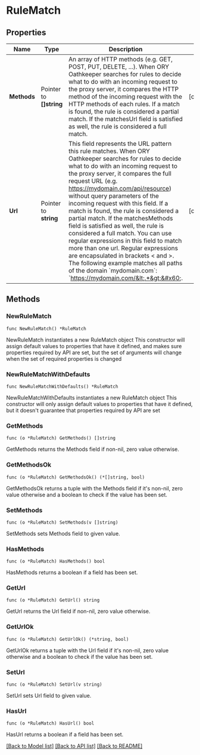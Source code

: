 # RuleMatch

## Properties

Name | Type | Description | Notes
------------ | ------------- | ------------- | -------------
**Methods** | Pointer to **[]string** | An array of HTTP methods (e.g. GET, POST, PUT, DELETE, ...). When ORY Oathkeeper searches for rules to decide what to do with an incoming request to the proxy server, it compares the HTTP method of the incoming request with the HTTP methods of each rules. If a match is found, the rule is considered a partial match. If the matchesUrl field is satisfied as well, the rule is considered a full match. | [optional] 
**Url** | Pointer to **string** | This field represents the URL pattern this rule matches. When ORY Oathkeeper searches for rules to decide what to do with an incoming request to the proxy server, it compares the full request URL (e.g. https://mydomain.com/api/resource) without query parameters of the incoming request with this field. If a match is found, the rule is considered a partial match. If the matchesMethods field is satisfied as well, the rule is considered a full match.  You can use regular expressions in this field to match more than one url. Regular expressions are encapsulated in brackets &lt; and &gt;. The following example matches all paths of the domain &#x60;mydomain.com&#x60;: &#x60;https://mydomain.com/&lt;.*&gt;&#x60;. | [optional] 

## Methods

### NewRuleMatch

`func NewRuleMatch() *RuleMatch`

NewRuleMatch instantiates a new RuleMatch object
This constructor will assign default values to properties that have it defined,
and makes sure properties required by API are set, but the set of arguments
will change when the set of required properties is changed

### NewRuleMatchWithDefaults

`func NewRuleMatchWithDefaults() *RuleMatch`

NewRuleMatchWithDefaults instantiates a new RuleMatch object
This constructor will only assign default values to properties that have it defined,
but it doesn't guarantee that properties required by API are set

### GetMethods

`func (o *RuleMatch) GetMethods() []string`

GetMethods returns the Methods field if non-nil, zero value otherwise.

### GetMethodsOk

`func (o *RuleMatch) GetMethodsOk() (*[]string, bool)`

GetMethodsOk returns a tuple with the Methods field if it's non-nil, zero value otherwise
and a boolean to check if the value has been set.

### SetMethods

`func (o *RuleMatch) SetMethods(v []string)`

SetMethods sets Methods field to given value.

### HasMethods

`func (o *RuleMatch) HasMethods() bool`

HasMethods returns a boolean if a field has been set.

### GetUrl

`func (o *RuleMatch) GetUrl() string`

GetUrl returns the Url field if non-nil, zero value otherwise.

### GetUrlOk

`func (o *RuleMatch) GetUrlOk() (*string, bool)`

GetUrlOk returns a tuple with the Url field if it's non-nil, zero value otherwise
and a boolean to check if the value has been set.

### SetUrl

`func (o *RuleMatch) SetUrl(v string)`

SetUrl sets Url field to given value.

### HasUrl

`func (o *RuleMatch) HasUrl() bool`

HasUrl returns a boolean if a field has been set.


[[Back to Model list]](../README.md#documentation-for-models) [[Back to API list]](../README.md#documentation-for-api-endpoints) [[Back to README]](../README.md)


